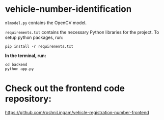 # vehicle-number-identification

`mlmodel.py` contains the OpenCV model.

`requirements.txt` contains the necessary Python libraries for the project.
To setup python packages, run:
```
pip install -r requirements.txt
```

**In the terminal, run:**

```
cd backend
python app.py
```
# Check out the frontend code repository:
https://github.com/roshniLingam/vehicle-registration-number-frontend
